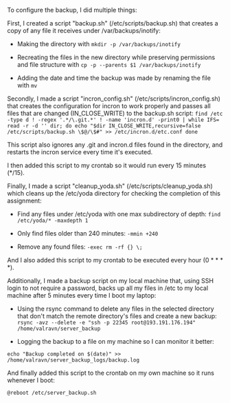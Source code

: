 
To configure the backup, I did multiple things:


First, I created a script "backup.sh" (/etc/scripts/backup.sh) that creates a copy of any file it receives under /var/backups/inotify:

- Making the directory with `mkdir -p /var/backups/inotify`

- Recreating the files in the new directory while preserving permissions and file structure with `cp -p --parents $1 /var/backups/inotify`

- Adding the date and time the backup was made by renaming the file with `mv`



Secondly, I made a script "incron_config.sh" (/etc/scripts/incron_config.sh) that creates the configuration for incron to work properly and passes all files that are changed (IN_CLOSE_WRITE) to the backup.sh script:
`find /etc -type d ! -regex '.*/\.git.*' ! -name 'incron.d' -print0 | while IFS= read -r -d '' dir; do
	echo "$dir IN_CLOSE_WRITE,recursive=false /etc/scripts/backup.sh \$@/\$#" >> /etc/incron.d/etc.conf
done`

This script also ignores any .git and incron.d files found in the directory, and restarts the incron service every time it's executed.


I then added this script to my crontab so it would run every 15 minutes (*/15).


Finally, I made a script "cleanup_yoda.sh" (/etc/scripts/cleanup_yoda.sh) which cleans up the /etc/yoda directory for checking the completion of this assignment:

- Find any files under /etc/yoda with one max subdirectory of depth: `find /etc/yoda/* -maxdepth 1`

- Only find files older than 240 minutes: `-mmin +240`

- Remove any found files: `-exec rm -rf {} \;`


And I also added this script to my crontab to be executed every hour (0 * * * *).


Additionally, I made a backup script on my local machine that, using SSH login to not require a password, backs up all my files in /etc to my local machine after 5 minutes every time I boot my laptop:

- Using the rsync command to delete any files in the selected directory that don't match the remote directory's files and create a new backup: 
`rsync -avz --delete -e "ssh -p 22345 root@193.191.176.194" /home/valravn/server_backup`

- Logging the backup to a file on my machine so I can monitor it better:

`echo "Backup completed on $(date)" >> /home/valravn/server_backup_logs/backup.log`


And finally added this script to the crontab on my own machine so it runs whenever I boot:

`@reboot /etc/server_backup.sh`
